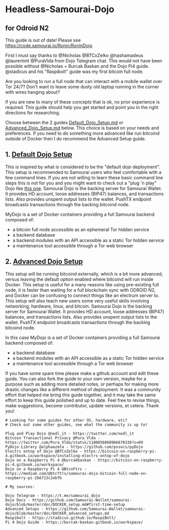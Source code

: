 # Headless-Samourai-Dojo
## for Odroid N2

This guide is out of date! Please see https://code.samourai.io/Ronin/RoninDojo

First I must say thanks to @Nicholas @BTCxZelko @hashamadeus @laurentmt @PuraVlda from Dojo Telegram chat. This would not have been possible without @Nicholas + Burcak Baskan and the Dojo Pi4 guide.  @stadicus and his "Raspibolt" guide was my first bitcoin full node.

Are you looking to run a full node that can interact with a mobile wallet over Tor 24/7? Don't want to leave some dusty old laptop running in the corner with wires hanging about?

If you are new to many of these concepts that is ok, no prior experience is required. This guide should help you get started and point you in the right directions for researching.

Choose between the 2 guides [Default_Dojo_Setup.md](https://github.com/s2l1/Headless-Samourai-Dojo/blob/master/Default_Dojo_Setup.md) or [Advanced_Dojo_Setup.md](https://github.com/s2l1/Headless-Samourai-Dojo/blob/master/Advanced_Dojo_Setup.md) below. This choice is based on your needs and preferences. If you need to do something more advanced like run bitcoind outside of Docker then I do recommend the Advanced Setup guide.

## 1. [Default Dojo Setup](https://github.com/s2l1/Headless-Samourai-Dojo/blob/master/Default_Dojo_Setup.md)

This is inspired by what is considered to be the "default dojo deployment". This setup is recommended to Samourai users who feel comfortable with a few command lines. If you are not willing to learn these basic command line steps this is not for you and you might want to check out a "plug 'n play" Dojo like [this one](https://shop.nodl.it). Samourai Dojo is the backing server for Samourai Wallet. It provides HD account, loose addresses (BIP47) balances, and transactions lists. Also provides unspent output lists to the wallet. PushTX endpoint broadcasts transactions through the backing bitcoind node. 

MyDojo is a set of Docker containers providing a full Samourai backend composed of:
* a bitcoin full node accessible as an ephemeral Tor hidden service
* a backend database
* a backend modules with an API accessible as a static Tor hidden service
* a maintenance tool accessible through a Tor web browser

## 2. [Advanced Dojo Setup](https://github.com/s2l1/Headless-Samourai-Dojo/blob/master/Advanced_Dojo_Setup.md)

This setup will be running bitcoind externally, which is a bit more advanced, versus leaving the default option enabled where bitcoind will run inside Docker. This setup is useful for a many reasons like using pre-existing full node, it is faster than waiting for a full blockchain sync with ODROID N2, and Docker can be confusing to connect things like an electrum server to. This setup will also teach new users some very useful skills involving networking, hardware, linux, and bitcoin. Samourai Dojo is the backing server for Samourai Wallet. It provides HD account, loose addresses (BIP47) balances, and transactions lists. Also provides unspent output lists to the wallet. PushTX endpoint broadcasts transactions through the backing bitcoind node. 

In this case MyDojo is a set of Docker containers providing a full Samourai backend composed of:
* a backend database
* a backend modules with an API accessible as a static Tor hidden service
* a maintenance tool accessible through a Tor web browser

If you have some spare time please make a github account and edit these guide. You can also fork the guide to your own version, maybe for a purpose such as adding more detailed notes, or perhaps for making more drastic changes like a different method of deployment. It was a community effort that helped me bring this guide together, and it may take the same effort to keep this guide polished and up to date.  Feel free to revise things, make suggestions, become contributor, update versions, et cetera. Thank you!

```
# Looking for some guides for other OS, hardware, etc?
# Check out some other guides, see what the community is up to!

Plug and Play Dojo @nodl_it - https://twitter.com/nodl_it
Bitcoin Transactional Privacy @Pura_Vlda - https://twitter.com/Pura_Vlda/status/1180856868966670336?s=09
PyDojo Library @alphaazeta - https://github.com/pxsocs/pyDojo
Electrs ontop of Dojo @BTCxZelko - https://bitcoin-on-raspberry-pi-4.gitbook.io/workspace/installing-electrs-ontop-of-dojo
Dojo on a Raspberry Pi 4 @burcakbaskan - https://bitcoin-on-raspberry-pi-4.gitbook.io/workspace/
Dojo on a Raspberry Pi 4 @BtcnFtrs - https://medium.com/@btcftrs/samourai-dojo-bitcoin-full-node-on-raspberry-pi-2b6713c2ebfb
```

```
# My sources:

Dojo Telegram - https://t.me/samourai_dojo
Dojo Docs - https://github.com/Samourai-Wallet/samourai-dojo/blob/master/doc/DOCKER_setup.md#first-time-setup
Advanced Setups - https://github.com/Samourai-Wallet/samourai-dojo/blob/master/doc/DOCKER_advanced_setups.md
Raspibolt - https://stadicus.github.io/RaspiBolt/
Pi 4 Dojo Guide - https://burcak-baskan.gitbook.io/workspace/
```
